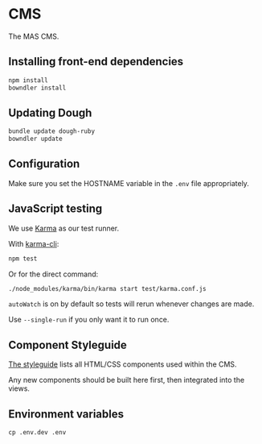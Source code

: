 # CMS

The MAS CMS.

## Installing front-end dependencies

```sh
npm install
bowndler install
```

## Updating Dough

```sh
bundle update dough-ruby
bowndler update
```

## Configuration
Make sure you set the HOSTNAME variable in the `.env` file appropriately.

## JavaScript testing

We use [Karma](http://karma-runner.github.io) as our test runner.

With [karma-cli](https://www.npmjs.org/package/karma-cli):

```sh
npm test
```

Or for the direct command:

```sh
./node_modules/karma/bin/karma start test/karma.conf.js
```

`autoWatch` is on by default so tests will rerun whenever changes are made.

Use `--single-run` if you only want it to run once.

## Component Styleguide

[The styleguide](http://0.0.0.0:3000/styleguide) lists all HTML/CSS components used within the CMS.

Any new components should be built here first, then integrated into the views.

## Environment variables

    cp .env.dev .env
